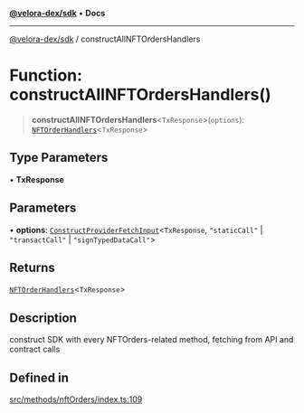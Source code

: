 [**@velora-dex/sdk**](../README.md) • **Docs**

***

[@velora-dex/sdk](../globals.md) / constructAllNFTOrdersHandlers

# Function: constructAllNFTOrdersHandlers()

> **constructAllNFTOrdersHandlers**\<`TxResponse`\>(`options`): [`NFTOrderHandlers`](../type-aliases/NFTOrderHandlers.md)\<`TxResponse`\>

## Type Parameters

• **TxResponse**

## Parameters

• **options**: [`ConstructProviderFetchInput`](../interfaces/ConstructProviderFetchInput.md)\<`TxResponse`, `"staticCall"` \| `"transactCall"` \| `"signTypedDataCall"`\>

## Returns

[`NFTOrderHandlers`](../type-aliases/NFTOrderHandlers.md)\<`TxResponse`\>

## Description

construct SDK with every NFTOrders-related method, fetching from API and contract calls

## Defined in

[src/methods/nftOrders/index.ts:109](https://github.com/VeloraDEX/paraswap-sdk/blob/feat/velora/src/methods/nftOrders/index.ts#L109)
